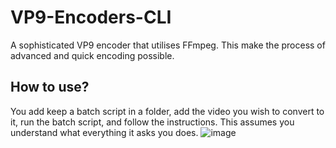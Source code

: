 # VP9-Encoders-CLI
A sophisticated VP9 encoder that utilises FFmpeg. This make the process of advanced and quick encoding possible.


## How to use?
You add keep a batch script in a folder, add the video you wish to convert to it, run the batch script, and follow the instructions. This assumes you understand what everything it asks you does.
![image](https://github.com/Knewest/VP9-Encoders-CLI/assets/94736474/0bab0607-4283-4980-91ff-9ecbe02d5162)
